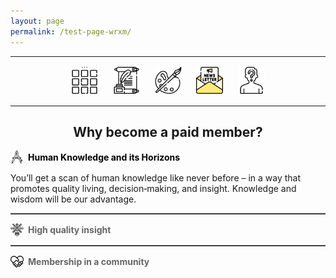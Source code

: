 ```yaml
---
layout: page
permalink: /test-page-wrxm/
---
```

<center>
<hr width="100%" size="3">
<div class="container">
        <a href="https://ellisjalia.com"><img src="/assets/icons/menu-bw.png" style="width:43px;height:43px;justify-content:center;display:inline-block;border:1px;margin: 0px 8px;padding:2px;"/></a>
        <a href="https://ellisjalia.com/essays"><img src="/assets/icons/quill-bw.png" style="width:43px;height:43px;justify-content:center;display:inline-block;border:1px;margin: 0px 8px;padding:2px;"/></a>
        <a href="https://ellisjalia.com/art"><img src="/assets/icons/paint-palette-bw.png" style="width:43px;height:43px;justify-content:center;display:inline-block;border:1px;margin: 0px 8px;padding:2px;"/></a>
        <a href="https://ellisjalia.com/newsletter"><img src="/assets/icons/newsletter.png" style="width:43px;height:43px;justify-content:center;display:inline-block;border:1px;margin: 0px 8px;padding:2px;"/></a>
        <a href="https://ellisjalia.com/about"><img src="/assets/icons/unknown-bw.png" style="width:43px;height:43px;justify-content:center;display:inline-block;border:1px;margin: 0px 8px;padding:2px;"/></a>
 </div>
  <hr width="100%" size="3">
  </center>

  <center><h2>Why become a paid member?</h2></center>

<!DOCTYPE html>
<html lang="en">
<head>
  <meta charset="UTF-8">
  <title>Interactive Headings with PNG Icons</title>
</head>
<body>

  <!-- 1st item (shown by default) -->
  <div data-content="section1"
       style="display:flex; align-items:center; cursor:pointer; margin-top:1em;">
    <img src="/assets/images/drawing-compass.png"
         alt="Knowledge Icon"
         style="width:1.5em; height:1.5em; margin-right:0.5em; vertical-align:middle;">
    <span class="tab-label"
          style="font-weight:bold; color:#000;">Human Knowledge and its Horizons</span>
  </div>
  <div id="section1">
    <p>
      You’ll get a scan of human knowledge like never before – in a way that promotes quality living, decision‑making, and insight. Knowledge and wisdom will be our advantage.
    </p>
  </div>

  <hr style="border:none; border-top:1px solid #666; margin:1em 0;">

  <!-- 2nd item -->
  <div data-content="section2"
       style="display:flex; align-items:center; cursor:pointer; margin-top:1em;">
    <img src="assets/images/insight.png"
         alt="Insight Icon"
         style="width:1.5em; height:1.5em; margin-right:0.5em; vertical-align:middle;">
    <span class="tab-label"
          style="font-weight:bold; color:#666;">High quality insight</span>
  </div>
  <div id="section2" style="display:none;">
    <p>
      This means deep, unique insight through weekly articles (and other goodies) in the fields of art, science, philosophy, and technology – amongst others, published right here. Here’s an example of the quality you can expect.
    </p>
  </div>

  <hr style="border:none; border-top:1px solid #666; margin:1em 0;">

  <!-- 3rd item -->
  <div data-content="section3"
       style="display:flex; align-items:center; cursor:pointer; margin-top:1em;">
    <img src="/assets/images/united.png"
         alt="Placeholder Icon"
         style="width:1.5em; height:1.5em; margin-right:0.5em; vertical-align:middle;">
    <span class="tab-label"
          style="font-weight:bold; color:#666;">Membership in a community</span>
  </div>
  <div id="section3" style="display:none;">
    <p>
      To learn from each other through a community dedicated to ideas, illustrations, techniques, tools, and everything else. Join us!
    </p>
  </div>

  <script>
    document.querySelectorAll('[data-content]').forEach(tab => {
      tab.addEventListener('click', () => {
        // hide all panels
        document.querySelectorAll('div[id^="section"]').forEach(sec => {
          sec.style.display = 'none';
        });
        // show the clicked panel
        document.getElementById(tab.dataset.content).style.display = 'block';
        // reset all tab labels to grey
        document.querySelectorAll('.tab-label').forEach(lbl => {
          lbl.style.color = '#666';
        });
        // set clicked tab label to black
        tab.querySelector('.tab-label').style.color = '#000';
      });
    });
  </script>

</body>
</html>